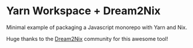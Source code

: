 # Yarn Workspace + Dream2Nix

Minimal example of packaging a Javascript monorepo with
Yarn and Nix.

Huge thanks to the [Dream2Nix](https://github.com/nix-community/dream2nix) community for
this awesome tool!
